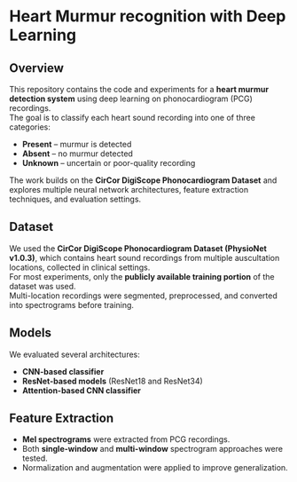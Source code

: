 # Heart Murmur recognition with Deep Learning

## Overview
This repository contains the code and experiments for a **heart murmur detection system** using deep learning on phonocardiogram (PCG) recordings.  
The goal is to classify each heart sound recording into one of three categories:
- **Present** – murmur is detected
- **Absent** – no murmur detected
- **Unknown** – uncertain or poor-quality recording

The work builds on the **CirCor DigiScope Phonocardiogram Dataset** and explores multiple neural network architectures, feature extraction techniques, and evaluation settings.

## Dataset
We used the **CirCor DigiScope Phonocardiogram Dataset (PhysioNet v1.0.3)**, which contains heart sound recordings from multiple auscultation locations, collected in clinical settings.  
For most experiments, only the **publicly available training portion** of the dataset was used.  
Multi-location recordings were segmented, preprocessed, and converted into spectrograms before training.

## Models
We evaluated several architectures:
- **CNN-based classifier**
- **ResNet-based models** (ResNet18 and ResNet34)
- **Attention-based CNN classifier**

## Feature Extraction
- **Mel spectrograms** were extracted from PCG recordings.
- Both **single-window** and **multi-window** spectrogram approaches were tested.
- Normalization and augmentation were applied to improve generalization.


